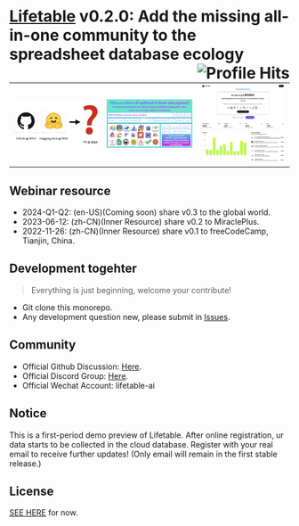 # [Lifetable](http://lifetable.ai) v0.2.0: Add the missing all-in-one community to the spreadsheet database ecology <img align="right" alt="Profile Hits" src="https://komarev.com/ghpvc/?username=lifetable-ai-lifeatble-ai&style=flat-square">

<table>
  <tbody>
    <tr>
      <td style="width: 33.3%;"><img src="./public/static/2024-01-01-intro-1.webp"></td>
      <td style="width: 33.3%;"><img src="./public/static/2024-01-01-intro-2.webp"></td>
      <td style="width: 33.3%;"><img src="./public/static/showcase-2024-01-01.webp"></td>
    </tr>
  </tbody>
</table>

## Webinar resource

* 2024-Q1-Q2: (en-US)(Coming soon) share v0.3 to the global world.
* 2023-06-12: (zh-CN)(Inner Resource) share v0.2 to MiraclePlus.
* 2022-11-26: (zh-CN)(Inner Resource) share v0.1 to freeCodeCamp, Tianjin, China.

## Development togehter

> Everything is just beginning, welcome your contribute!

* Git clone this monorepo.
* Any development question new, please submit in [Issues](https://github.com/lifetable-ai/lifetable.ai/issues).

## Community

* Official Github Discussion: [Here](https://github.com/lifetable-ai/lifetable.ai/discussions).
* Official Discord Group: [Here](https://discord.gg/YeZQ8fegmq).
* Official Wechat Account: lifetable-ai

## Notice

This is a first-period demo preview of Lifetable. After online registration, ur data starts to be collected in the cloud database. Register with your real email to receive further updates! (Only email will remain in the first stable release.)

## License

[SEE HERE](./LICENSE) for now.
